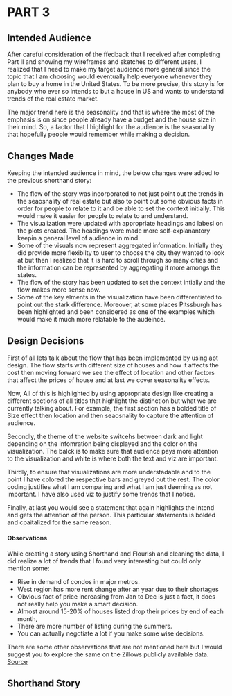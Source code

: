 # **PART 3**

## Intended Audience

After careful consideration of the ffedback that I received after completing Part II and showing my wireframes and sketches to different users, I realized that I need to make
my target audience more general since the topic that I am choosing would eventually help everyone whenever they plan to buy a home in the United States. To be more precise,
this story is for anybody who ever so intends to but a house in US and wants to understand trends of the real estate market.

The major trend here is the seasonality and that is where the most of the emphasis is on since people already have a budget and the house size in their mind. So, a factor that
I highlight for the audience is the seasonality that hopefully people would remember while making a decision.

## Changes Made

Keeping the intended audience in mind, the below changes were added to the previous shorthand story:

* The flow of the story was incorporated to not just point out the trends in the seaosnality of real estate but also to point out some obvious facts in order for people to relate
to it and be able to set the context initially. This would make it easier for people to relate to and understand.
* The visualization were updated with appropriate headings and labesl on the plots created. The headings were made more self-explanantory keepin a general level of audience in
mind.
* Some of the visuals now represent aggregated information. Initially they did provide more flexibilty to user to choose the city they wanted to look at but then I realized that 
it is hard to scroll through so many cities and the information can be represented by aggregating it more amongs the states.
* The flow of the story has been updated to set the context intially and the flow makes more sense now.
* Some of the key elments in the visualization have been differentiated to point out the stark difference. Moreover, at some places Pitssburgh has been highlighted and been 
considered as one of the examples which would make it much more relatable to the audeince.

## Design Decisions

First of all lets talk about the flow that has been implemented by using apt design. The flow starts with different size of houses and how it affects the cost then moving forward 
we see the effect of location and other factors that affect the prices of house and at last we cover seasonality effects.

Now, All of this is highlighted by using appropriate design like creating a different sections of all titles that highlight the distinction but what we are currently talking 
about. For example, the first section has a bolded title of Size effect then location and then seaosnality to capture the attention of audience.

Secondly, the theme of the website switcehs between dark and light depending on the infomration being displayed and the color on the visualization. The balck is to make sure 
that audience pays more attention to the visualization and white is where both the text and viz are important.

Thirdly, to ensure that visualizations are more understadable and to the point I have colored the respective bars and greyed out the rest. The color coding justifies what I 
am comparing and what I am just deeming as not important. I have also used viz to justify some trends that I notice.

Finally, at last you would see a statement that again highlights the intend and gets the attention of the person. This particular statements is bolded and cpaitalized for the 
same reason.

#### Observations

While creating a story using Shorthand and Flourish and cleaning the data, I did realize a lot of trends that I found very interesting but could only mention some:
* Rise in demand of condos in major metros.
* West region has more rent change after an year due to their shortages
* Obvious fact of price increasing from Jan to Dec is just a fact, it does not really help you make a smart decision.
* Almost around 15-20% of houses listed drop their prices by end of each month,
* There are more number of listing during the summers.
* You can actually negotiate a lot if you make some wise decisions.

There are some other observations that are not mentioned here but I would suggest you to explore the same on the Zillows publicly available data.
[Source](https://www.zillow.com/research/data/)

## Shorthand Story

<script src="https://carnegiemellon.shorthandstories.com/buying-your-dream-home/embed.js"></script>


